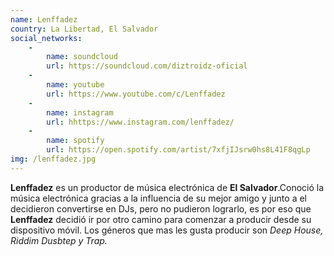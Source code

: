 ```yaml
---
name: Lenffadez
country: La Libertad, El Salvador
social_networks: 
    -
        name: soundcloud
        url: https://soundcloud.com/diztroidz-oficial
    -
        name: youtube
        url: https://www.youtube.com/c/Lenffadez
    -
        name: instagram
        url: hhttps://www.instagram.com/lenffadez/
    -
        name: spotify
        url: https://open.spotify.com/artist/7xfjIJsrw0hs8L41F8qgLp
img: /lenffadez.jpg
---
```

**Lenffadez** es un productor de música electrónica de **El Salvador**.Conoció la música electrónica gracias a la influencia de su mejor amigo y junto a el decidieron convertirse en DJs, pero no pudieron lograrlo, es por eso que **Lenffadez** decidió ir por otro camino para comenzar a producir desde su dispositivo móvil. Los géneros que mas les gusta producir son *Deep House, Riddim Dusbtep y Trap.*